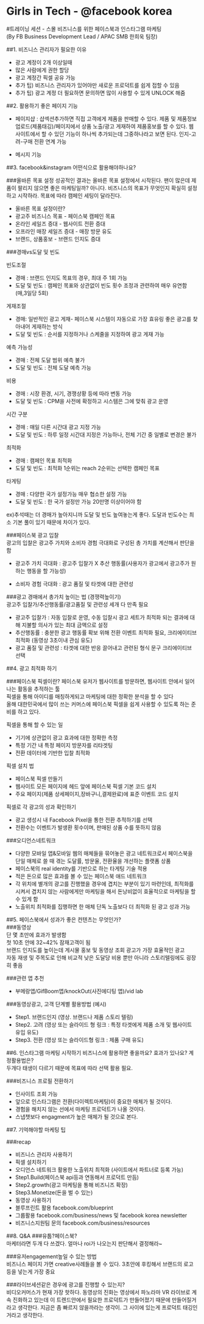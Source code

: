 Girls in Tech -  @facebook korea
=================================

  
#트레이닝 세션 - 스몰 비즈니스를 위한 페이스북과 인스타그램 마케팅  
(By FB Business Development Lead / APAC SMB 한희욱 팀장)

  
  
##1. 비즈니스 관리자가 필요한 이유
* 광고 계정이 2개 이상일때
* 많은 사람에게 권한 할당
* 광고 계정간 픽셀 공유 가능  
* 추가 팁) 비즈니스 관리자가 있어야만 새로운 프로덕트를 쉽게 접할 수 있음  
* 추가 팁) 광고 계정 더 필요하면 문의하면 많이 사용할 수 있게 UNLOCK 해줌  


##2. 활용하기 좋은 페이지 기능
* 페이지샵 : 샵섹션추가하면 직접 고객에게 제품을 판매할 수 있다. 제품 및 제품정보 업로드(제품태깅)/페이지에서 상품 노출/광고 게재하여 제품홍보를 할 수 있다. 웹사이트에서 할 수 있던 기능이 하나씩 추가되는데 그중하나라고 보면 된다. 인지-고려-구매 전환 연계 가능

* 메시지 기능 

##3. facebook&instagram 어떤식으로 활용해야하나요?  

###올바른 목표 설정
성공적인 결과는 올바른 목표 설정에서 시작된다. 팬이 많은데 제품이 팔리지 않으면 좋은 마케팅일까? 아니다. 비즈니스의 목표가 무엇인지 확실히 설정하고 시작하라. 목표에 따라 캠페인 세팅이 달라진다. 

+ 올바른 목표 설정이란?
+ 광고주 비즈니스 목표 - 페이스북 캠페인 목표
+ 온라인 세일즈 증대 - 웹사이트 전환 증대
+ 오프라인 매장 세일즈 증대 - 매장 방문 유도
+ 브랜드, 상품홍보 - 브랜드 인지도 증대



###경매vs도달 및 빈도

빈도조절  
+ 경매 : 브랜드 인지도 목표의 경우, 최대 주 1회 가능
+ 도달 및 빈도 : 캠페인 목표와 상관없이 빈도 횟수 조정과 관련하여 매우 유연함(매,3일당 5회)

게재조절  
+ 경매: 일반적인 광고 게재- 페이스북 시스템이 자동으로 가장 효유링 좋은 광고를 찾아내어 게재하는 방식
+ 도달 및 빈도 : 순서를 지정하거나 스케줄을 지정하여 광고 게재 가능

예측 가능성  
+ 경매 : 전체 도달 범위 예측 불가
+ 도달 및 빈도 : 전체 도달 예측 가능

비용  
+ 경매 : 시장 환경, 시기, 경쟁상황 등에 따라 변동 가능
+ 도달 및 빈도 : CPM을 사전에 확정하고 시스템은 그에 맞춰 광고 운영

시간 구분  
+ 경매 : 매일 다른 시간대 광고 지정 가능
+ 도달 및 빈도 : 하루 일정 시간대 지정은 가능하나, 전체 기간 중 일별로 변경은 불가

최적화  
+ 경매 : 캠페인 목표 최적화
+ 도달 및 빈도 : 최적화 1순위는 reach 2순위는 선택한 캠페인 목표

타게팅  
+ 경매 : 다양한 국가 설정가능 매우 협소한 설정 가능
+ 도달 및 빈도 : 한 국가 설정만 가능 20만명 이상이어야 함 


ex)추석때는 더 경매가 높아지니까 도달 및 빈도 높여놓는게 좋다.
도달과 빈도수는 최소 기본 풀이 있기 때문에 차이가 있다.


###페이스북 광고 입찰  
광고의 입찰은 광고주 가치와 소비자 경험 극대화로 구성된 총 가치를 계산해서 판단을 함
+ 광고주 가치 극대화 : 광고주 입찰가 X 추산 행동률(사용자가 광고에서 광고주가 원하는 행동을 할 가능성)

+ 소비자 경험 극대화 : 광고 품질 및 타겟에 대한 관련성  

###광고 경매에서 총가치 높이는 법 (경쟁력높이기)  
광고주 입찰가/추산행동률/광고품질 및 관련성 세개 다 만족 필요
+ 광고주 입찰가 : 자동 입찰로 운영, 수동 입찰시 광고 세트가 최적화 되는 결과에 대해 지불할 의사가 있는 최대 금액으로 설정
+ 추산행동률 : 충분한 광고 행동률 확보 위해 전환 이벤트 최적화 필요, 크리에이티브 최적화 (동영상 3초이내 관심 유도)
+ 광고 품질 및 관련성 : 타겟에 대한 반응 끌어내고 관련된 형식 문구 크리에이티브 선택


##4. 광고 최적화 하기

###페이스북 픽셀이란?
페이스북 유저가 웹사이트를 방문하면, 웹사이트 안에서 일어나는 활동을 추적하는 툴  
픽셀을 통해 아이디를 매칭하게되고 마케팅에 대한 정확한 분석을 할 수 있다  
올해 대한민국에서 많이 쓰는 커머스에 페이스북 픽셀을 쉽게 사용할 수 있도록 하는 준비를 하고 있다.  

픽셀을 통해 할 수 있는 일  
+ 기기에 상관없이 광고 효과에 대한 정확한 측정
+ 특정 기간 내 특정 페이지 방문자를 리타겟팅
+ 전환 데이터에 기반한 입찰 최적화 

픽셀 설치 법  
+ 페이스북 픽셀 만들기
+ 웹사이트 모든 페이지에 헤드 앞에 페이스북 픽셀 기본 코드 설치 
+ 주요 페이지(제품 상세페이지,장바구니,결제완료)에 표준 이벤트 코드 설치

픽셀로 각 광고의 성과 확인하기
+ 광고 생성시 내 Facebook Pixel을 통한 전환 추적하기를 선택
+ 전환수는 이벤트가 발생환 횟수이며, 판매된 상품 수를 뜻하지 않음



###오디언스네트워크
+ 다양한 모바일 앱&모바일 웹의 매체들을 묶어놓은 광고 네트워크로서 페이스북을 단일 매체로 쓸 때 겪는 도달률, 방문율, 전환율을 개선하는 플랫폼 상품
+ 페이스북의 real identity를 기반으로 하는 타게팅 기술 적용
+ 적은 돈으로 많은 효과를 볼 수 있는 페이스북 애드 네트워크
+ 각 위치에 별개의 광고를 진행했을  경우에 겹치는 부분이 있기 마련인데, 최적화를 시켜서 겹치지 않는 사람에게만 마케팅을 해서 돈낭비없이 효율적으로 마케팅을 할 수 있게 함
+ 노출위치 최적화를 집행하면 한 매체 단독 노출보다 더 최적화 된 광고 성과 가능

##5. 페이스북에서 성과가 좋은 컨텐츠는 무엇인가?  
###동영상  
단 몇 초만에 효과가 발생함  
첫 10초 안에 32~42% 잠재고객이 됨   
브랜드 인지도를 높이는데 게시물 홍보 및 동영상 조회 광고가 가장 효율적인 광고  
자동 재생 및 주목도로 인해 비교적 낮은 도달당 비용 뿐만 아니라 스토리텔링에도 굉장히 좋음  

###관련 앱 추천    
+ 부메랑앱/GifBoom앱/knockOut(사진에디팅 앱)/vid lab

###동영상광고, 고객 단계별 활용방법 (예시)  
+ Step1. 브랜드인지 (영상. 브랜드나 제품 스토리 텔링)
+ Step2. 고려 (영상 또는 슬라이드 형 링크 : 특정 타겟에게 제품 소개 및 웹사이트 유입 유도)
+ Step3. 전환 (영상 또는 슬라이드형 링크 : 제품 구매 유도)

##6. 인스타그램 마케팅 시작하기
비즈니스에 활용하면 좋을까요? 효과가 있나요? 계정활용법은?  
두개다 태생이 다르기 때문에 목표에 따라 선택 활용 필요.

###비즈니스 프로필 전환하기
+ 인사이트 조회 가능
+ 앞으로 인스타그램은 전환(다이렉트마케팅)이 중요한 매체가 될 것이다.
+ 경험을 해치지 않는 선에서 마케팅 프로덕트가 나올 것이다.
+ 스냅챗보다 engagment가 높은 매체가 될 것으로 본다.

##7. 기억해야할 마케팅 팁

###recap
+ 비즈니스 관리자 사용하기
+ 픽셀 설치하기
+ 오디언스 네트워크 활용한 노출위치 최적화 (사이트에서 파트너로 등록 가능)
+ Step1.Build(페이스북 api등과 연동해서 프로덕트 만듬)
+ Step2.growth(광고 마케팅을 통해 비즈니즈 확장)
+ Step3.Monetize(돈을 벌 수 있는)
+ 동영상 사용하기
+ 블루프린트 활용 facebook.com/blueprint
+ 그룹활용 facebook.com/business/news 및 facebook korea newsletter
+ 비즈니스지원팀 문의 facebook.com/business/resources

##8. Q&A
###유툽?페이스북?  
마케터라면 두개 다 쓰겠다. 얼마나 roi가 나오는지 판단해서 결정해라~

###유저engagement높일 수 있는 방법  
비즈니스 페이지 가면 creative사례들을 볼 수 있다. 3초안에 후킹해서 브랜드의 로고 등을 넣는게 가장 중요

###라이브세션같은 경우에 광고를 진행할 수 있는지?  
비디오커머스가 현재 가장 핫하다. 동영상의 진화는 영상에서 파노라마 VR 라이브로 계속 진화하고 있는데 이 트렌드안에서 필요한 프로덕트가 만들어졌기 때문에 만들어질거라고 생각한다. 지금은 좀 빠르지 않을까라는 생각이. 그 사이에 있는게 프로덕트 태깅인거라고 생각한다.












